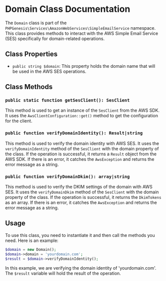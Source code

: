 # Domain Class Documentation

The `Domain` class is part of the `PHPGenesis\Services\AmazonWebServices\SimpleEmailService` namespace. This class provides methods to interact with the AWS Simple Email
Service (SES) specifically for domain-related operations.

## Class Properties

- `public string $domain`: This property holds the domain name that will be used in the AWS SES operations.

## Class Methods

### `public static function getSesClient(): SesClient`

This method is used to get an instance of the `SesClient` from the AWS SDK. It uses the `AwsClientConfiguration::get()` method to get the configuration for the client.

### `public function verifyDomainIdentity(): Result|string`

This method is used to verify the domain identity with AWS SES. It uses the `verifyDomainIdentity` method of the `SesClient` with the domain property of the class. If the
operation is successful, it returns a `Result` object from the AWS SDK. If there is an error, it catches the `AwsException` and returns the error message as a string.

### `public function verifyDomainDkim(): array|string`

This method is used to verify the DKIM settings of the domain with AWS SES. It uses the `verifyDomainDkim` method of the `SesClient` with the domain property of the
class. If the operation is successful, it returns the `DkimTokens` as an array. If there is an error, it catches the `AwsException` and returns the error message as a
string.

## Usage

To use this class, you need to instantiate it and then call the methods you need. Here is an example:

```php
$domain = new Domain();
$domain->domain = 'yourdomain.com';
$result = $domain->verifyDomainIdentity();
```

In this example, we are verifying the domain identity of 'yourdomain.com'. The `$result` variable will hold the result of the operation.